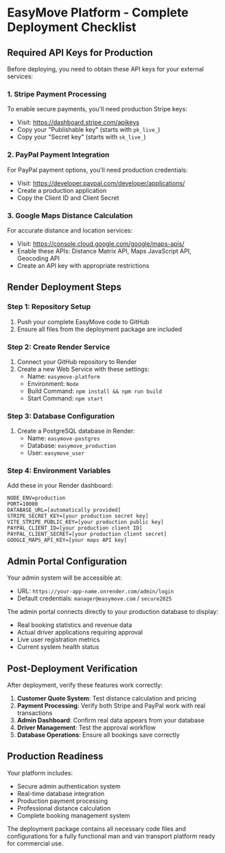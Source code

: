 # EasyMove Platform - Complete Deployment Checklist

## Required API Keys for Production

Before deploying, you need to obtain these API keys for your external services:

### 1. Stripe Payment Processing
To enable secure payments, you'll need production Stripe keys:
- Visit: https://dashboard.stripe.com/apikeys
- Copy your "Publishable key" (starts with `pk_live_`)
- Copy your "Secret key" (starts with `sk_live_`)

### 2. PayPal Payment Integration  
For PayPal payment options, you'll need production credentials:
- Visit: https://developer.paypal.com/developer/applications/
- Create a production application
- Copy the Client ID and Client Secret

### 3. Google Maps Distance Calculation
For accurate distance and location services:
- Visit: https://console.cloud.google.com/google/maps-apis/
- Enable these APIs: Distance Matrix API, Maps JavaScript API, Geocoding API
- Create an API key with appropriate restrictions

## Render Deployment Steps

### Step 1: Repository Setup
1. Push your complete EasyMove code to GitHub
2. Ensure all files from the deployment package are included

### Step 2: Create Render Service
1. Connect your GitHub repository to Render
2. Create a new Web Service with these settings:
   - Name: `easymove-platform`
   - Environment: `Node`
   - Build Command: `npm install && npm run build`
   - Start Command: `npm start`

### Step 3: Database Configuration
1. Create a PostgreSQL database in Render:
   - Name: `easymove-postgres`
   - Database: `easymove_production`
   - User: `easymove_user`

### Step 4: Environment Variables
Add these in your Render dashboard:

```
NODE_ENV=production
PORT=10000
DATABASE_URL=[automatically provided]
STRIPE_SECRET_KEY=[your production secret key]
VITE_STRIPE_PUBLIC_KEY=[your production public key]
PAYPAL_CLIENT_ID=[your production client ID]
PAYPAL_CLIENT_SECRET=[your production client secret]
GOOGLE_MAPS_API_KEY=[your maps API key]
```

## Admin Portal Configuration

Your admin system will be accessible at:
- URL: `https://your-app-name.onrender.com/admin/login`
- Default credentials: `manager@easymove.com` / `secure2025`

The admin portal connects directly to your production database to display:
- Real booking statistics and revenue data
- Actual driver applications requiring approval
- Live user registration metrics
- Current system health status

## Post-Deployment Verification

After deployment, verify these features work correctly:

1. **Customer Quote System**: Test distance calculation and pricing
2. **Payment Processing**: Verify both Stripe and PayPal work with real transactions
3. **Admin Dashboard**: Confirm real data appears from your database
4. **Driver Management**: Test the approval workflow
5. **Database Operations**: Ensure all bookings save correctly

## Production Readiness

Your platform includes:
- Secure admin authentication system
- Real-time database integration
- Production payment processing
- Professional distance calculation
- Complete booking management system

The deployment package contains all necessary code files and configurations for a fully functional man and van transport platform ready for commercial use.